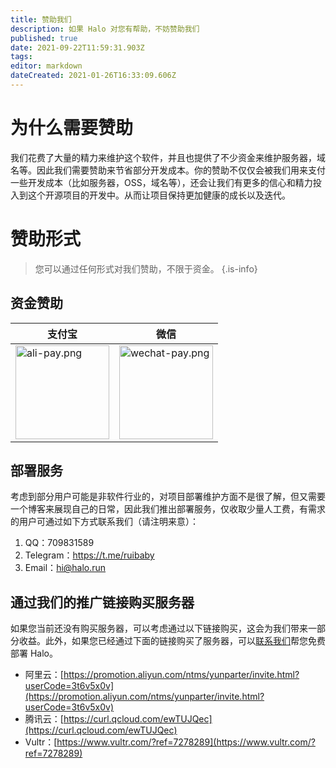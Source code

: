 ```yaml
---
title: 赞助我们
description: 如果 Halo 对您有帮助，不妨赞助我们
published: true
date: 2021-09-22T11:59:31.903Z
tags: 
editor: markdown
dateCreated: 2021-01-26T16:33:09.606Z
---
```


# 为什么需要赞助

我们花费了大量的精力来维护这个软件，并且也提供了不少资金来维护服务器，域名等。因此我们需要赞助来节省部分开发成本。你的赞助不仅仅会被我们用来支付一些开发成本（比如服务器，OSS，域名等），还会让我们有更多的信心和精力投入到这个开源项目的开发中。从而让项目保持更加健康的成长以及迭代。

# 赞助形式

> 您可以通过任何形式对我们赞助，不限于资金。
{.is-info}

## 资金赞助

| 支付宝 | 微信 |
| ------ | ---- |
|   <img alt="ali-pay.png" src="/assets/ali-pay.png" style="width: 150px;">     |   <img alt="wechat-pay.png" src="/assets/wechat-pay.png" style="width: 150px;">   |

## 部署服务

考虑到部分用户可能是非软件行业的，对项目部署维护方面不是很了解，但又需要一个博客来展现自己的日常，因此我们推出部署服务，仅收取少量人工费，有需求的用户可通过如下方式联系我们（请注明来意）：

1. QQ：709831589
2. Telegram：https://t.me/ruibaby
2. Email：[hi@halo.run](mailto:hi@halo.run)

## 通过我们的推广链接购买服务器

如果您当前还没有购买服务器，可以考虑通过以下链接购买，这会为我们带来一部分收益。此外，如果您已经通过下面的链接购买了服务器，可以[联系我们](mailto:hi@halo.run)帮您免费部署 Halo。

- 阿里云：[https://promotion.aliyun.com/ntms/yunparter/invite.html?userCode=3t6v5x0v](https://promotion.aliyun.com/ntms/yunparter/invite.html?userCode=3t6v5x0v)
- 腾讯云：[https://curl.qcloud.com/ewTUJQec](https://curl.qcloud.com/ewTUJQec)
- Vultr：[https://www.vultr.com/?ref=7278289](https://www.vultr.com/?ref=7278289)

